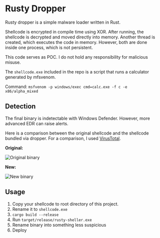 # Rusty Dropper

Rusty dropper is a simple malware loader written in Rust.

Shellcode is encrypted in compile time using XOR. After running, the shellcode is decrypted and moved directly into memory.
Another thread is created, which executes the code in memory. However, both are done inside one process, which is not persistent.

This code serves as POC. I do not hold any responsibility for malicious misuse.

The `shellcode.exe` included in the repo is a script that runs a calculator generated by mfsvenom.

Command: `msfvenom -p windows/exec cmd=calc.exe -f c -e x86/alpha_mixed`

## Detection

The final binary is indetectable with Windows Defender. However, more advanced EDR can raise alerts.

Here is a comparison between the original shellcode and the shellcode bundled via dropper.
For a comparison, I used [VirusTotal](https://www.virustotal.com/).

**Original:**

![Original binary](https://i.imgur.com/rkBdF8Z.png)

**New:**

![New binary](https://i.imgur.com/3NRilpC.png)

## Usage

1. Copy your shellcode to root directory of this project.
2. Rename it to `shellcode.exe`
3. `cargo build --release`
4. Run `target/release/rusty-sheller.exe`
5. Rename binary into something less suspicious
6. Deploy
